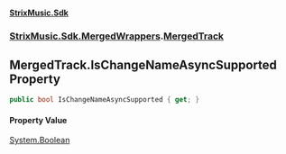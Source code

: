 #### [StrixMusic.Sdk](./index.md 'index')
### [StrixMusic.Sdk.MergedWrappers](./StrixMusic-Sdk-MergedWrappers.md 'StrixMusic.Sdk.MergedWrappers').[MergedTrack](./StrixMusic-Sdk-MergedWrappers-MergedTrack.md 'StrixMusic.Sdk.MergedWrappers.MergedTrack')
## MergedTrack.IsChangeNameAsyncSupported Property
```csharp
public bool IsChangeNameAsyncSupported { get; }
```
#### Property Value
[System.Boolean](https://docs.microsoft.com/en-us/dotnet/api/System.Boolean 'System.Boolean')  
